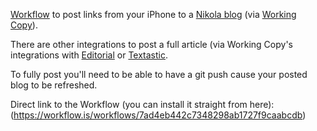 [Workflow](https://workflow.is/) to post links from your iPhone to a [Nikola blog](https://getnikola.com/blog/) (via [Working Copy](https://workingcopyapp.com/)).

There are other integrations to post a full article (via Working Copy's integrations with [Editorial](http://omz-software.com/editorial/) or [Textastic](https://www.textasticapp.com/). 

To fully post you'll need to be able to have a git push cause your posted blog to be refreshed. 

Direct link to the Workflow (you can install it straight from here): (https://workflow.is/workflows/7ad4eb442c7348298ab1727f9caabcdb)